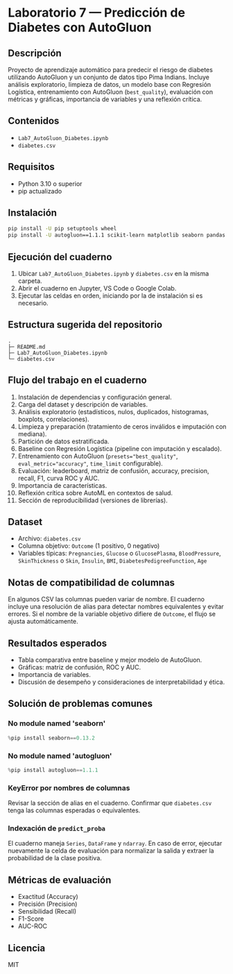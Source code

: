 # Laboratorio 7 — Predicción de Diabetes con AutoGluon

## Descripción
Proyecto de aprendizaje automático para predecir el riesgo de diabetes utilizando AutoGluon y un conjunto de datos tipo Pima Indians. Incluye análisis exploratorio, limpieza de datos, un modelo base con Regresión Logística, entrenamiento con AutoGluon (`best_quality`), evaluación con métricas y gráficas, importancia de variables y una reflexión crítica.

## Contenidos
- `Lab7_AutoGluon_Diabetes.ipynb`
- `diabetes.csv`

## Requisitos
- Python 3.10 o superior
- pip actualizado

## Instalación
```bash
pip install -U pip setuptools wheel
pip install -U autogluon==1.1.1 scikit-learn matplotlib seaborn pandas numpy
```

## Ejecución del cuaderno
1. Ubicar `Lab7_AutoGluon_Diabetes.ipynb` y `diabetes.csv` en la misma carpeta.
2. Abrir el cuaderno en Jupyter, VS Code o Google Colab.
3. Ejecutar las celdas en orden, iniciando por la de instalación si es necesario.

## Estructura sugerida del repositorio
```
.
├─ README.md
├─ Lab7_AutoGluon_Diabetes.ipynb
└─ diabetes.csv
```

## Flujo del trabajo en el cuaderno
1. Instalación de dependencias y configuración general.
2. Carga del dataset y descripción de variables.
3. Análisis exploratorio (estadísticos, nulos, duplicados, histogramas, boxplots, correlaciones).
4. Limpieza y preparación (tratamiento de ceros inválidos e imputación con mediana).
5. Partición de datos estratificada.
6. Baseline con Regresión Logística (pipeline con imputación y escalado).
7. Entrenamiento con AutoGluon (`presets="best_quality"`, `eval_metric="accuracy"`, `time_limit` configurable).
8. Evaluación: leaderboard, matriz de confusión, accuracy, precision, recall, F1, curva ROC y AUC.
9. Importancia de características.
10. Reflexión crítica sobre AutoML en contextos de salud.
11. Sección de reproducibilidad (versiones de librerías).

## Dataset
- Archivo: `diabetes.csv`
- Columna objetivo: `Outcome` (1 positivo, 0 negativo)
- Variables típicas: `Pregnancies`, `Glucose` o `GlucosePlasma`, `BloodPressure`, `SkinThickness` o `Skin`, `Insulin`, `BMI`, `DiabetesPedigreeFunction`, `Age`

## Notas de compatibilidad de columnas
En algunos CSV las columnas pueden variar de nombre. El cuaderno incluye una resolución de alias para detectar nombres equivalentes y evitar errores. Si el nombre de la variable objetivo difiere de `Outcome`, el flujo se ajusta automáticamente.

## Resultados esperados
- Tabla comparativa entre baseline y mejor modelo de AutoGluon.
- Gráficas: matriz de confusión, ROC y AUC.
- Importancia de variables.
- Discusión de desempeño y consideraciones de interpretabilidad y ética.

## Solución de problemas comunes
### No module named 'seaborn'
```python
%pip install seaborn==0.13.2
```
### No module named 'autogluon'
```python
%pip install autogluon==1.1.1
```
### KeyError por nombres de columnas
Revisar la sección de alias en el cuaderno. Confirmar que `diabetes.csv` tenga las columnas esperadas o equivalentes.

### Indexación de `predict_proba`
El cuaderno maneja `Series`, `DataFrame` y `ndarray`. En caso de error, ejecutar nuevamente la celda de evaluación para normalizar la salida y extraer la probabilidad de la clase positiva.

## Métricas de evaluación
- Exactitud (Accuracy)
- Precisión (Precision)
- Sensibilidad (Recall)
- F1-Score
- AUC-ROC

## Licencia
MIT
